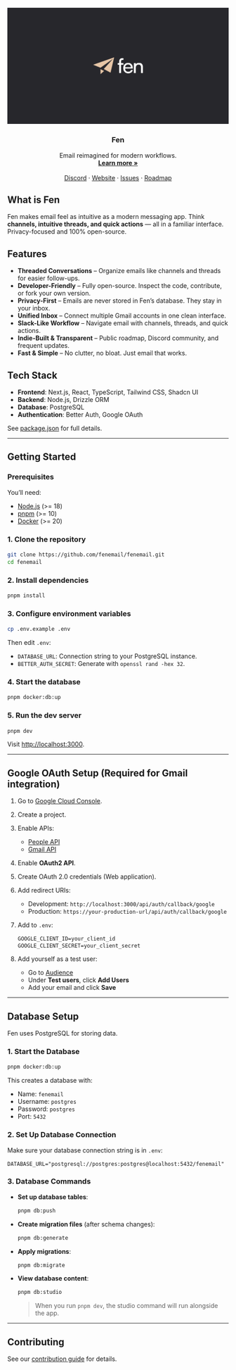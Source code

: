 <p align="center">
  <picture>
    <img src="./src/app/opengraph-image.png" alt="Fen Logo">
  </picture>

  <h3 align="center">Fen</h3>

  <p align="center">
    Email reimagined for modern workflows.
    <br />
    <a href="https://fen.email"><strong>Learn more »</strong></a>
    <br /><br />
    <a href="https://discord.gg/SFqtWQgxVM">Discord</a>
    ·
    <a href="https://fen.email">Website</a>
    ·
    <a href="https://github.com/fenemail/fenemail/issues">Issues</a>
    ·
    <a href="https://github.com/fenemail/fenemail/projects">Roadmap</a>
  </p>
</p>

## What is Fen

Fen makes email feel as intuitive as a modern messaging app.
Think **channels, intuitive threads, and quick actions** — all in a familiar interface. Privacy-focused and 100% open-source.

## Features

- **Threaded Conversations** – Organize emails like channels and threads for easier follow-ups.
- **Developer-Friendly** – Fully open-source. Inspect the code, contribute, or fork your own version.
- **Privacy-First** – Emails are never stored in Fen’s database. They stay in your inbox.
- **Unified Inbox** – Connect multiple Gmail accounts in one clean interface.
- **Slack-Like Workflow** – Navigate email with channels, threads, and quick actions.
- **Indie-Built & Transparent** – Public roadmap, Discord community, and frequent updates.
- **Fast & Simple** – No clutter, no bloat. Just email that works.

## Tech Stack

- **Frontend**: Next.js, React, TypeScript, Tailwind CSS, Shadcn UI
- **Backend**: Node.js, Drizzle ORM
- **Database**: PostgreSQL
- **Authentication**: Better Auth, Google OAuth

See [package.json](./package.json) for full details.

---

## Getting Started

### Prerequisites

You’ll need:

- [Node.js](https://nodejs.org/en/download) (>= 18)
- [pnpm](https://pnpm.io) (>= 10)
- [Docker](https://docs.docker.com/engine/install/) (>= 20)

### 1. Clone the repository

```bash
git clone https://github.com/fenemail/fenemail.git
cd fenemail
```

### 2. Install dependencies

```bash
pnpm install
```

### 3. Configure environment variables

```bash
cp .env.example .env
```

Then edit `.env`:

- `DATABASE_URL`: Connection string to your PostgreSQL instance.
- `BETTER_AUTH_SECRET`: Generate with `openssl rand -hex 32`.

### 4. Start the database

```bash
pnpm docker:db:up
```

### 5. Run the dev server

```bash
pnpm dev
```

Visit [http://localhost:3000](http://localhost:3000).

---

## Google OAuth Setup (Required for Gmail integration)

1. Go to [Google Cloud Console](https://console.cloud.google.com).
2. Create a project.
3. Enable APIs:
   - [People API](https://console.cloud.google.com/apis/library/people.googleapis.com)
   - [Gmail API](https://console.cloud.google.com/apis/library/gmail.googleapis.com)
4. Enable **OAuth2 API**.
5. Create OAuth 2.0 credentials (Web application).
6. Add redirect URIs:
   - Development: `http://localhost:3000/api/auth/callback/google`
   - Production: `https://your-production-url/api/auth/callback/google`
7. Add to `.env`:

   ```env
   GOOGLE_CLIENT_ID=your_client_id
   GOOGLE_CLIENT_SECRET=your_client_secret
   ```

8. Add yourself as a test user:
   - Go to [Audience](https://console.cloud.google.com/auth/audience)
   - Under **Test users**, click **Add Users**
   - Add your email and click **Save**

---

## Database Setup

Fen uses PostgreSQL for storing data.

### 1. Start the Database

```bash
pnpm docker:db:up
```

This creates a database with:

- Name: `fenemail`
- Username: `postgres`
- Password: `postgres`
- Port: `5432`

### 2. Set Up Database Connection

Make sure your database connection string is in `.env`:

```env
DATABASE_URL="postgresql://postgres:postgres@localhost:5432/fenemail"
```

### 3. Database Commands

- **Set up database tables**:

  ```bash
  pnpm db:push
  ```

- **Create migration files** (after schema changes):

  ```bash
  pnpm db:generate
  ```

- **Apply migrations**:

  ```bash
  pnpm db:migrate
  ```

- **View database content**:

  ```bash
  pnpm db:studio
  ```

  > When you run `pnpm dev`, the studio command will run alongside the app.

---

## Contributing

See our [contribution guide](./CONTRIBUTING.md) for details.
